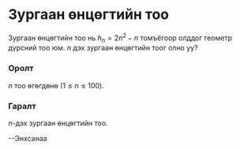 Зургаан өнцөгтийн тоо
=====================

Зургаан өнцөгтийн тоо нь $h_n = 2n^2 - n$ томъёгоор олддог геометр дүрсний тоо юм. $n$ дэх зургаан өнцөгтийн тоог олно уу?

### Оролт
$n$ тоо өгөгдөнө ($1 ≤ n ≤ 100$).

### Гаралт

$n$-дэх зургаан өнцөгтийн тоо.

--Энхсанаа
